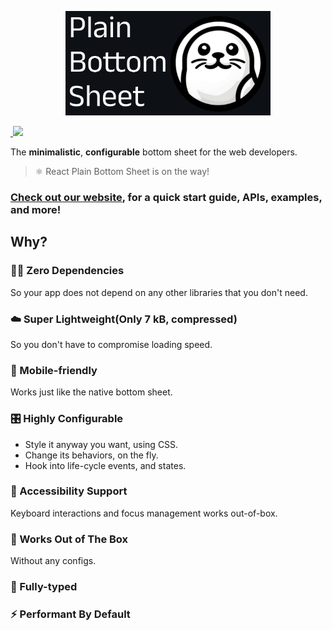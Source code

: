 <p align="center">
  <a href="https://plain-bottom-sheet-pbs-docs.vercel.app/">
    <img src="./documents/assets/header.png" width="328" height="167">
  </a>
</p>

<a href="https://bundlejs.com/?q=plain-bottom-sheet-core@0.4.1&config={%22esbuild%22:{%22external%22:[%22react%22,%22react-dom%22]}}" target="\_parent">
  <img alt="" src="https://deno.bundlejs.com/badge?q=plain-bottom-sheet-core@0.4.1&config={%22esbuild%22:{%22external%22:[%22react%22,%22react-dom%22]}}&badge=detailed" />
</a>
<a href="https://codecov.io/gh/PeterByun/plain-bottom-sheet" > 
 <img src="https://codecov.io/gh/PeterByun/plain-bottom-sheet/graph/badge.svg?token=WFHGUAI3GC"/> 
</a>

The **minimalistic**, **configurable** bottom sheet for the web developers.

> ⚛️ React Plain Bottom Sheet is on the way!

### [Check out our website](https://plain-bottom-sheet-pbs-docs.vercel.app/), for a quick start guide, APIs, examples, and more!

## Why?

### ⛓️‍💥 Zero Dependencies

So your app does not depend on any other libraries that you don't need.

### ☁️ Super Lightweight(Only 7 kB, compressed)

So you don't have to compromise loading speed.

### 📱 Mobile-friendly

Works just like the native bottom sheet.

### 🎛 Highly Configurable

- Style it anyway you want, using CSS.
- Change its behaviors, on the fly.
- Hook into life-cycle events, and states.

### 🦮 Accessibility Support

Keyboard interactions and focus management works out-of-box.

### 🍰 Works Out of The Box

Without any configs.

### 🦾 Fully-typed

### ⚡️ Performant By Default
